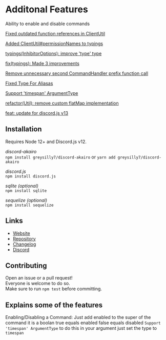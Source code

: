 # Additonal Features
Ability to enable and disable commands

[Fixed outdated function references in ClientUtil](https://github.com/discord-akairo/discord-akairo/pull/202)

[Added ClientUtil#permissionNames to typings](https://github.com/discord-akairo/discord-akairo/pull/188)

[typings(InhibitorOptions): improve 'type' type](https://github.com/discord-akairo/discord-akairo/pull/186)

[fix(typings): Made 3 improvements](https://github.com/discord-akairo/discord-akairo/pull/182)

[Remove unnecessary second CommandHandler prefix function call](https://github.com/discord-akairo/discord-akairo/pull/177)

[Fixed Type For Aliasas](https://github.com/discord-akairo/discord-akairo/pull/172)

[Support 'timespan' ArgumentType](https://github.com/discord-akairo/discord-akairo/pull/163)

[refactor(Util): remove custom flatMap implementation](https://github.com/discord-akairo/discord-akairo/pull/118)

[feat: update for discord.js v13](https://github.com/discord-akairo/discord-akairo/pull/179)

## Installation

Requires Node 12+ and Discord.js v12.  

*discord-akairo*  
`npm install greysilly7/discord-akairo` or `yarn add greysilly7/discord-akairo`

*discord.js*  
`npm install discord.js`

*sqlite (optional)*  
`npm install sqlite`

*sequelize (optional)*  
`npm install sequelize`

## Links

- [Website](https://discord-akairo.github.io)
- [Repository](https://github.com/discord-akairo/discord-akairo)  
- [Changelog](https://github.com/discord-akairo/discord-akairo/releases)
- [Discord](https://discord.gg/arTauDY)  

## Contributing

Open an issue or a pull request!  
Everyone is welcome to do so.  
Make sure to run `npm test` before committing.  

## Explains some of the features
Enabling/Disabling a Command: Just add enabled to the super of the command it is a boolan true equals enabled false equals disabled
`Support 'timespan' ArgumentType` to do this in your argument just set the type to `timespan`
